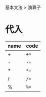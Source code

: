 基本文法 > 演算子
# 代入
|name|code    |
|----|--------|
|+   |```+=```|
|-   |```-=```|
|*   |```*=```|
|/   |```/=```|
|%   |```%=```|
